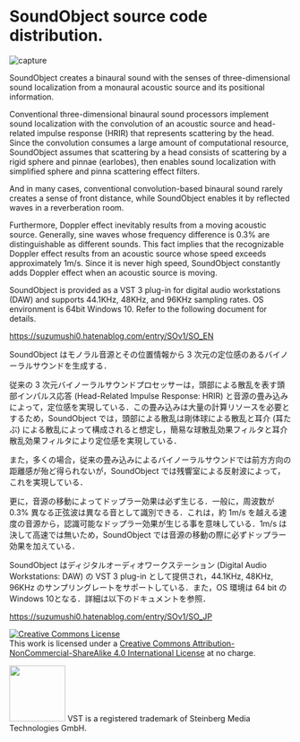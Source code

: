 # SoundObject source code distribution.

![capture](https://user-images.githubusercontent.com/67182469/133911672-d669112d-a3f8-46ad-8ef8-7a635655c145.PNG)

SoundObject creates a binaural sound with the senses of three-dimensional sound localization from a monaural acoustic source and its positional information.

Conventional three-dimensional binaural sound processors implement sound localization with the convolution of an acoustic source and head-related impulse response (HRIR) that represents scattering by the head. Since the convolution consumes a large amount of computational resource, SoundObject assumes that scattering by a head consists of scattering by a rigid sphere and pinnae (earlobes), then enables sound localization with simplified sphere and pinna scattering effect filters.

And in many cases, conventional convolution-based binaural sound rarely creates a sense of front distance, while SoundObject enables it by reflected waves in a reverberation room.

Furthermore, Doppler effect inevitably results from a moving acoustic source. Generally, sine waves whose frequency difference is 0.3% are distinguishable as different sounds. This fact implies that the recognizable Doppler effect results from an acoustic source whose speed exceeds approximately 1m/s. Since it is never high speed, SoundObject constantly adds Doppler effect when an acoustic source is moving.

SoundObject is provided as a VST 3 plug-in for digital audio workstations (DAW) and supports 44.1KHz, 48KHz, and 96KHz sampling rates. OS environment is 64bit Windows 10. Refer to the following document for details.

https://suzumushi0.hatenablog.com/entry/SOv1/SO_EN

SoundObject はモノラル音源とその位置情報から 3 次元の定位感のあるバイノーラルサウンドを生成する．

従来の 3 次元バイノーラルサウンドプロセッサーは，頭部による散乱を表す頭部インパルス応答 (Head-Related Impulse Response: HRIR) と音源の畳み込みによって，定位感を実現している．この畳み込みは大量の計算リソースを必要とするため，SoundObject では，頭部による散乱は剛体球による散乱と耳介 (耳たぶ) による散乱によって構成されると想定し，簡易な球散乱効果フィルタと耳介散乱効果フィルタにより定位感を実現している．

また，多くの場合，従来の畳み込みによるバイノーラルサウンドでは前方方向の距離感が殆ど得られないが，SoundObject では残響室による反射波によって，これを実現している．

更に，音源の移動によってドップラー効果は必ず生じる．一般に，周波数が 0.3% 異なる正弦波は異なる音として識別できる．これは，約 1m/s を越える速度の音源から，認識可能なドップラー効果が生じる事を意味している．1m/s は決して高速では無いため，SoundObject では音源の移動の際に必ずドップラー効果を加えている．

SoundObject はディジタルオーディオワークステーション (Digital Audio Workstations: DAW) の VST 3 plug-in として提供され，44.1KHz, 48KHz, 96KHz のサンプリングレートをサポートしている．また，OS 環境は 64 bit の Windows 10となる．詳細は以下のドキュメントを参照．

https://suzumushi0.hatenablog.com/entry/SOv1/SO_JP

<a rel="license" href="http://creativecommons.org/licenses/by-nc-sa/4.0/"><img alt="Creative Commons License" style="border-width:0" src="https://i.creativecommons.org/l/by-nc-sa/4.0/88x31.png" /></a><br />This work is licensed under a <a rel="license" href="http://creativecommons.org/licenses/by-nc-sa/4.0/">Creative Commons Attribution-NonCommercial-ShareAlike 4.0 International License</a> at no charge.

<img width="100" src="https://user-images.githubusercontent.com/67182469/130337395-b8ab38cd-e66e-4056-b441-49d33337410e.png">
VST is a registered trademark of Steinberg Media Technologies GmbH.
